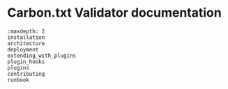 <!-- Carbon.txt Validator documentation master file, created by sphinx-quickstart
on Thu Oct 31 20:30:34 2024. You can adapt this file completely to your liking,
but it should at least contain the root `toctree` directive. -->

# Carbon.txt Validator documentation

```{toctree}
:maxdepth: 2
installation
architecture
deployment
extending_with_plugins
plugin_hooks
plugins
contributing
runbook
```
